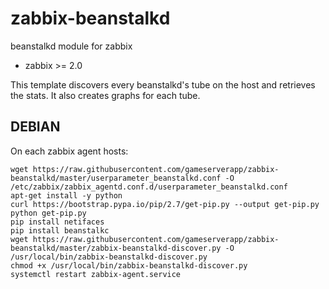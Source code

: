 # zabbix-beanstalkd
beanstalkd module for zabbix

- zabbix >= 2.0

This template discovers every beanstalkd's tube on the host and retrieves the stats. It also creates graphs for each tube.

## DEBIAN
On each zabbix agent hosts:
```
wget https://raw.githubusercontent.com/gameserverapp/zabbix-beanstalkd/master/userparameter_beanstalkd.conf -O /etc/zabbix/zabbix_agentd.conf.d/userparameter_beanstalkd.conf   
apt-get install -y python
curl https://bootstrap.pypa.io/pip/2.7/get-pip.py --output get-pip.py
python get-pip.py
pip install netifaces
pip install beanstalkc
wget https://raw.githubusercontent.com/gameserverapp/zabbix-beanstalkd/master/zabbix-beanstalkd-discover.py -O /usr/local/bin/zabbix-beanstalkd-discover.py  
chmod +x /usr/local/bin/zabbix-beanstalkd-discover.py 
systemctl restart zabbix-agent.service  
```
